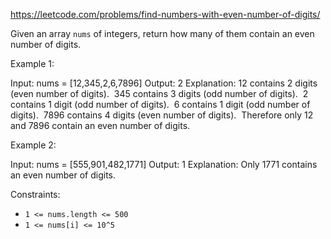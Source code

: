 https://leetcode.com/problems/find-numbers-with-even-number-of-digits/

Given an array `nums` of integers, return how many of them contain an even number of digits.

Example 1:

Input: nums = [12,345,2,6,7896]
Output: 2
Explanation: 12 contains 2 digits (even number of digits). 
345 contains 3 digits (odd number of digits). 
2 contains 1 digit (odd number of digits). 
6 contains 1 digit (odd number of digits). 
7896 contains 4 digits (even number of digits). 
Therefore only 12 and 7896 contain an even number of digits.

Example 2:

Input: nums = [555,901,482,1771]
Output: 1
Explanation:
Only 1771 contains an even number of digits.

Constraints:

-   `1 <= nums.length <= 500`
-   `1 <= nums[i] <= 10^5`